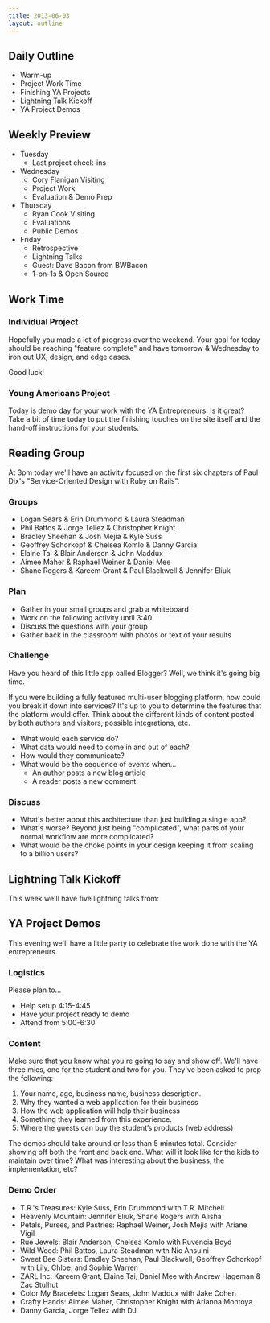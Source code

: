 ```yaml
---
title: 2013-06-03
layout: outline
---
```


## Daily Outline

* Warm-up
* Project Work Time
* Finishing YA Projects
* Lightning Talk Kickoff
* YA Project Demos

## Weekly Preview

* Tuesday
  * Last project check-ins
* Wednesday
  * Cory Flanigan Visiting
  * Project Work
  * Evaluation & Demo Prep
* Thursday
  * Ryan Cook Visiting
  * Evaluations
  * Public Demos
* Friday
  * Retrospective
  * Lightning Talks
  * Guest: Dave Bacon from BWBacon
  * 1-on-1s & Open Source

## Work Time

### Individual Project

Hopefully you made a lot of progress over the weekend. Your goal for today should be reaching "feature complete" and have tomorrow & Wednesday to iron out UX, design, and edge cases.

Good luck!

### Young Americans Project

Today is demo day for your work with the YA Entrepreneurs. Is it great? Take a bit of time today to put the finishing touches on the site itself and the hand-off instructions for your students.

## Reading Group

At 3pm today we'll have an activity focused on the first six chapters of Paul Dix's "Service-Oriented Design with Ruby on Rails".

### Groups

* Logan Sears & Erin Drummond & Laura Steadman
* Phil Battos & Jorge Tellez & Christopher Knight
* Bradley Sheehan & Josh Mejia & Kyle Suss
* Geoffrey Schorkopf & Chelsea Komlo & Danny Garcia
* Elaine Tai & Blair Anderson & John Maddux
* Aimee Maher & Raphael Weiner & Daniel Mee
* Shane Rogers & Kareem Grant & Paul Blackwell & Jennifer Eliuk

### Plan

* Gather in your small groups and grab a whiteboard
* Work on the following activity until 3:40
* Discuss the questions with your group
* Gather back in the classroom with photos or text of your results

### Challenge

Have you heard of this little app called Blogger? Well, we think it's going big time.

If you were building a fully featured multi-user blogging platform, how could you break it down into services? It's up to you to determine the features that the platform would offer. Think about the different kinds of content posted by both authors and visitors, possible integrations, etc.

* What would each service do?
* What data would need to come in and out of each?
* How would they communicate?
* What would be the sequence of events when...
  * An author posts a new blog article
  * A reader posts a new comment

### Discuss

* What's better about this architecture than just building a single app?
* What's worse? Beyond just being "complicated", what parts of your normal workflow are more complicated?
* What would be the choke points in your design keeping it from scaling to a billion users?

## Lightning Talk Kickoff

This week we'll have five lightning talks from:

## YA Project Demos

This evening we'll have a little party to celebrate the work done with the YA entrepreneurs. 

### Logistics

Please plan to...

* Help setup 4:15-4:45
* Have your project ready to demo
* Attend from 5:00-6:30

### Content

Make sure that you know what you're going to say and show off. We'll have three mics, one for the student and two for you. They've been asked to prep the following:

1. Your name, age, business name, business description.
2. Why they wanted a web application for their business
3. How the web application will help their business
4. Something they learned from this experience.
5. Where the guests can buy the student’s products (web address)

The demos should take around or less than 5 minutes total. Consider showing off both the front and back end. What will it look like for the kids to maintain over time? What was interesting about the business, the implementation, etc?

### Demo Order

* T.R.'s Treasures: Kyle Suss, Erin Drummond with T.R. Mitchell
* Heavenly Mountain: Jennifer Eliuk, Shane Rogers with Alisha
* Petals, Purses, and Pastries: Raphael Weiner, Josh Mejia with Ariane Vigil
* Rue Jewels: Blair Anderson, Chelsea Komlo with Ruvencia Boyd
* Wild Wood: Phil Battos, Laura Steadman with Nic Ansuini
* Sweet Bee Sisters: Bradley Sheehan, Paul Blackwell, Geoffrey Schorkopf with Lily, Chloe, and Sophie Warren 
* ZARL Inc: Kareem Grant, Elaine Tai, Daniel Mee with Andrew Hageman & Zac Stulhut
* Color My Bracelets: Logan Sears, John Maddux with Jake Cohen
* Crafty Hands: Aimee Maher, Christopher Knight with Arianna Montoya
* Danny Garcia, Jorge Tellez with DJ